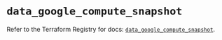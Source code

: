 # `data_google_compute_snapshot`

Refer to the Terraform Registry for docs: [`data_google_compute_snapshot`](https://registry.terraform.io/providers/hashicorp/google/5.25.0/docs/data-sources/compute_snapshot).
